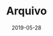 ---
title: "Arquivo"
date: 2019-05-28
layout: "archives"
slug: "arquivo"
menu:
    main:
        weight: -70
        params:
            icon: archives
---